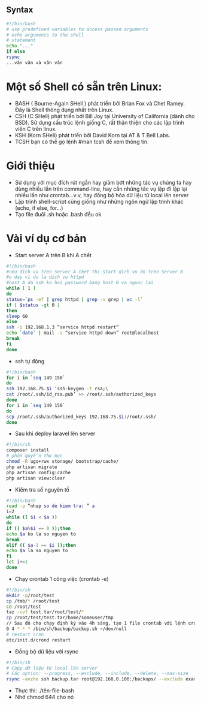 ## Syntax

```sh
#!/bin/bash
# use predefined variables to access passed arguments
# echo arguments to the shell
# statement
echo "..."
if else
rsync 
...vân vân và vân vân

```

# Một số Shell có sẵn trên Linux:
- BASH ( Bourne-Again SHell ) phát triển bởi Brian Fox và Chet Ramey. Đây là Shell thông dụng nhất trên Linux.
- CSH (C SHell) phát triển bởi Bill Joy tại University of California (dành cho BSD). Sử dụng cấu trúc lệnh giống C, rất thân thiện cho các lập trình viên C trên linux.
- KSH (Korn SHell) phát triển bởi David Korn tại AT & T Bell Labs.
- TCSH bạn có thể gọ lệnh #man tcsh để xem thông tin.

# Giới thiệu
- Sử dụng với mục đích rút ngắn hay giảm bớt những tác vụ chúng ta hay dùng nhiều lần trên command-line, hay cần những tác vụ lặp đi lặp lại nhiều lần như crontab...v.v, hay đồng bộ hóa dữ liệu từ local lên server
- Lập trình shell-script cũng giống như những ngôn ngữ lập trình khác (echo, if else, for...)
- Tạo file đuôi .sh hoặc .bash đều ok

# Vài ví dụ cơ bản
- Start server A trên B khi A chết
```sh
#!/bin/bash
#neu dich vu tren server A chet thi start dich vu do tren Server B
#o day vi du la dich vu httpd
#host A da ssh ko hoi password bang host B va nguoc lai
while [ 1 ]
do
status=`ps -ef | grep httpd | grep -v grep | wc -l`
if [ $status -gt 0 ]
then
sleep 60
else
ssh -i 192.168.1.3 “service httpd restart”
echo `date` | mail -s “service httpd down” root@localhost
break
fi
done
```

- ssh tự động
```sh
#!/bin/bash
for i in `seq 149 150`
do
ssh 192.168.75.$i ‘ssh-keygen -t rsa;\
cat /root/.ssh/id_rsa.pub’ >> /root/.ssh/authorized_keys
done
for i in `seq 149 150`
do
scp /root/.ssh/authorized_keys 192.168.75.$i:/root/.ssh/
done
```

- Sau khi deploy laravel lên server
```sh
#!/bin/sh
composer install
# phân quyền thư mục
chmod -R ugo+rwx storage/ bootstrap/cache/
php artisan migrate
php artisan config:cache
php artisan view:clear
```

- Kiểm tra số nguyên tố
```sh
#!/bin/bash
read -p “nhap so de kiem tra: ” a
i=2
while (( $i < $a ))
do
if (( $a%$i == 0 ));then
echo $a ko la so nguyen to
break
elif (( $a-1 == $i ));then
echo $a la so nguyen to
fi
let i+=1
done
```

- Chạy crontab 1 công việc (crontab -e)
```sh
#!/bin/sh
mkdir -p/root/test
cp /tmb/* /root/test
cd /root/test
taz -cvf test.tar/root/test/*
cp /root/test/test.tar/home/someuser/tmp
// Sau đó cho chạy định kỳ vào 4h sáng, tạo 1 file crontab với lệnh crontab -e rồi paste lệnh dưới vào
0 4 * * * /bin/sh/backup/backup.sh >/dev/null
# restart cron
etc/init.d/crond restart
```

- Đồng bộ dữ liệu với rsync
```sh
#!/bin/sh
# Copy dữ liệu từ local lên server
# Các option: --progress, --exclude, --include, --delete, --max-size
rsync -avzhe ssh backup.tar root@192.168.0.100:/backups/ --exclude example.txt
```
- Thực thi: ./tên-file-bash
- Nhớ chmod 644 cho nó
